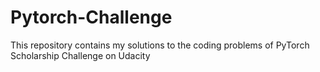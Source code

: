 # Pytorch-Challenge
This repository contains my solutions to the coding problems of PyTorch Scholarship Challenge on Udacity 
